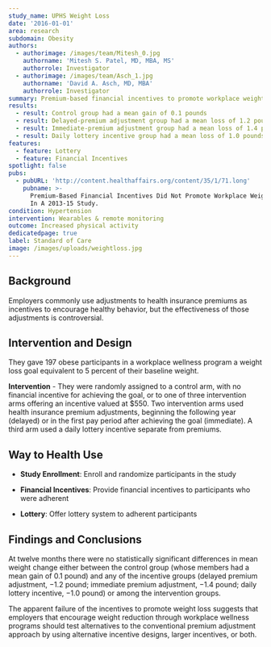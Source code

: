 ```yaml
---
study_name: UPHS Weight Loss
date: '2016-01-01'
area: research
subdomain: Obesity
authors:
  - authorimage: /images/team/Mitesh_0.jpg
    authorname: 'Mitesh S. Patel, MD, MBA, MS'
    authorrole: Investigator
  - authorimage: /images/team/Asch_1.jpg
    authorname: 'David A. Asch, MD, MBA'
    authorrole: Investigator
summary: Premium-based financial incentives to promote workplace weight loss
results:
  - result: Control group had a mean gain of 0.1 pounds
  - result: Delayed-premium adjustment group had a mean loss of 1.2 pounds
  - result: Immediate-premium adjustment group had a mean loss of 1.4 pounds
  - result: Daily lottery incentive group had a mean loss of 1.0 pounds
features:
  - feature: Lottery
  - feature: Financial Incentives
spotlight: false
pubs:
  - pubURL: 'http://content.healthaffairs.org/content/35/1/71.long'
    pubname: >-
      Premium-Based Financial Incentives Did Not Promote Workplace Weight Loss
      In A 2013-15 Study.
condition: Hypertension
intervention: Wearables & remote monitoring
outcome: Increased physical activity
dedicatedpage: true
label: Standard of Care 
image: /images/uploads/weightloss.jpg
---
```

## Background

Employers commonly use adjustments to health insurance premiums as incentives to encourage healthy behavior, but the effectiveness of those adjustments is controversial. 

## Intervention and Design

They gave 197 obese participants in a workplace wellness program a weight loss goal equivalent to 5 percent of their baseline weight. 

**Intervention** - They were randomly assigned to a control arm, with no financial incentive for achieving the goal, or to one of three intervention arms offering an incentive valued at $550. Two intervention arms used health insurance premium adjustments, beginning the following year (delayed) or in the first pay period after achieving the goal (immediate). A third arm used a daily lottery incentive separate from premiums. 

## Way to Health Use

- **Study Enrollment**: Enroll and randomize participants in the study

- **Financial Incentives**: Provide financial incentives to participants who were adherent

- **Lottery**: Offer lottery system to adherent participants

## Findings and Conclusions

At twelve months there were no statistically significant differences in mean weight change either between the control group (whose members had a mean gain of 0.1 pound) and any of the incentive groups (delayed premium adjustment, −1.2 pound; immediate premium adjustment, −1.4 pound; daily lottery incentive, −1.0 pound) or among the intervention groups. 

The apparent failure of the incentives to promote weight loss suggests that employers that encourage weight reduction through workplace wellness programs should test alternatives to the conventional premium adjustment approach by using alternative incentive designs, larger incentives, or both.
